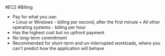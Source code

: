 #EC2 #Billing 

- Pay for what you use:  
    • Linux or Windows - billing per second, after the first minute • All other operating systems - billing per hour
- Has the highest cost but no upfront payment
- No long-term commitment
- Recommended for short-term and un-interrupted workloads, where you can't predict how the application will behave